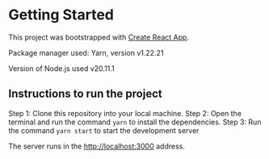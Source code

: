 # Getting Started

This project was bootstrapped with [Create React App](https://github.com/facebook/create-react-app).

Package manager used: Yarn, version v1.22.21

Version of Node.js used v20.11.1

## Instructions to run the project

Step 1: Clone this repository into your local machine.
Step 2: Open the terminal and run the command `yarn` to install the dependencies.
Step 3: Run the command `yarn start` to start the development server

The server runs in the [http://localhost:3000](http://localhost:3000) address.

